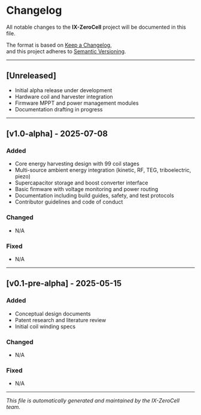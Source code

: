 # Changelog

All notable changes to the **IX-ZeroCell** project will be documented in this file.

The format is based on [Keep a Changelog](https://keepachangelog.com/en/1.0.0/),  
and this project adheres to [Semantic Versioning](https://semver.org/spec/v2.0.0.html).

---

## [Unreleased]

- Initial alpha release under development
- Hardware coil and harvester integration
- Firmware MPPT and power management modules
- Documentation drafting in progress

---

## [v1.0-alpha] - 2025-07-08

### Added

- Core energy harvesting design with 99 coil stages
- Multi-source ambient energy integration (kinetic, RF, TEG, triboelectric, piezo)
- Supercapacitor storage and boost converter interface
- Basic firmware with voltage monitoring and power routing
- Documentation including build guides, safety, and test protocols
- Contributor guidelines and code of conduct

### Changed

- N/A

### Fixed

- N/A

---

## [v0.1-pre-alpha] - 2025-05-15

### Added

- Conceptual design documents
- Patent research and literature review
- Initial coil winding specs

### Changed

- N/A

### Fixed

- N/A

---

*This file is automatically generated and maintained by the IX-ZeroCell team.*

